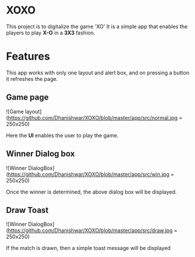 # XOXO
This project is to digitalize the game 'XO'
It is a simple app that enables the players to play **X-O** in a **3X3** fashion.
# Features
This app works with only one layout and alert box, and on pressing a button it refreshes the page.
## Game page
![Game layout](https://github.com/Dhanishwar/XOXO/blob/master/app/src/normal.jpg = 250x250)

Here the **UI** enables the user to play the game.

## Winner Dialog box
![Winner DialogBox](https://github.com/Dhanishwar/XOXO/blob/master/app/src/win.jpg = 250x250)

Once the winner is determined, the above dialog box will be displayed.

## Draw Toast
![Winner DialogBox](https://github.com/Dhanishwar/XOXO/blob/master/app/src/draw.jpg = 250x250)

If the match is drawn, then a simple toast message will be displayed
